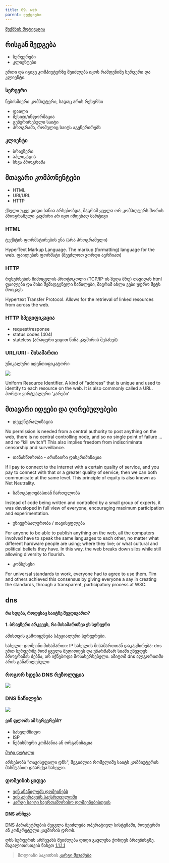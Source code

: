 ```yaml
---
title: 09. web
parent: ლექციები
---
```


[შექმნის მოტივაცია](https://webfoundation.org/about/vision/history-of-the-web/)

<!-- v -->

## რისგან შედგება
- სერვერები
- კლიენტები

<!-- n -->
ერთი და იგივე კომპიუტერზე შეიძლება იყოს რამდენიმე სერვერი და კლიენტი. 
<!-- v -->

### სერვერი
ნებისმიერი კომპიუტერი, სადაც არის რესურსი
- ფაილი
- მესიჯი/ინფორმაცია
- გენერირებული საიტი
- პროგრამა, რომელიც საიტს აგენერირებს

<!-- v -->

### კლიენტი
- ბრაუზერი
- აპლიკაცია
- სხვა პროგრამა

<!-- s -->

## მთავარი კომპონენტები
- HTML
- URI/URL
- HTTP

<!-- n -->
ქსელი უკვე დიდი ხანია არსებობდა, მაგრამ ყველა ორ კომპიუტერს შორის პროგრამული კავშირი არ იყო იმდენად მარტივი

<!-- v -->

### HTML
ტექსტის ფორმატირების ენა (არა პროგრამული)
<!-- n -->
HyperText Markup Language. The markup (formatting) language for the web.
ფაილების ფორმატი (შეეძლოთ ვორდი აერჩიათ)
<!-- v -->

### HTTP
რესურსების მიმოცვლის პროტოკოლი (TCP/IP-ის ზედა შრე)
თავიდან html ფაილები და მისი შემადგენელი ნაწილები, მაგრამ ახლა ვები უფრო მეტს მოიცავს

<!-- n -->
Hypertext Transfer Protocol. Allows for the retrieval of linked resources from across the web.


### HTTP სპეციფიკაცია

- request/response
- status codes (404)
- stateless (არაფერი ვიცით წინა კავშირის შესახებ)


<!-- v -->

### URL/URI - მისამართი
უნიკალური იდენთიფიკატორი

<img src="./img/uri.png">

<!-- n -->
Uniform Resource Identifier. A kind of “address” that is unique and used to identify to each resource on the web. It is also commonly called a URL.
პორტი: ვირტუალური 'კარები'


<!-- s -->

## მთავარი იდეები და ღირებულებები

<!-- v -->

- დეცენტრალიზაცია
<!-- n -->
No permission is needed from a central authority to post anything on the web, there is no central controlling node, and so no single point of failure … and no “kill switch”! This also implies freedom from indiscriminate censorship and surveillance.

<!-- v -->

- თანასწორობა - არანაირი დისკრიმინაცია

<!-- n -->
If I pay to connect to the internet with a certain quality of service, and you pay to connect with that or a greater quality of service, then we can both communicate at the same level. This principle of equity is also known as Net Neutrality.

<!-- v -->

- საზოგადოებასთან ჩართულობა

<!-- n -->
Instead of code being written and controlled by a small group of experts, it was developed in full view of everyone, encouraging maximum participation and experimentation.

<!-- v -->

- უნივერსალურობა / თავისუფლება

<!-- n -->
For anyone to be able to publish anything on the web, all the computers involved have to speak the same languages to each other, no matter what different hardware people are using; where they live; or what cultural and political beliefs they have. In this way, the web breaks down silos while still allowing diversity to flourish.

<!-- v -->

- კონსესუსი
<!-- n -->
For universal standards to work, everyone had to agree to use them. Tim and others achieved this consensus by giving everyone a say in creating the standards, through a transparent, participatory process at W3C.

## dns

#### რა ხდება, როდესაც საიტზე შევდივართ?

<!-- v -->

#### 1. ბრაუზერი არკვევს, რა მისამართზეა ეს სერვერი
ამისთვის გამოიყენება სპეციალური სერვერები.

<!-- n -->
სახელი: დომეინი
მისამართი: IP
სახელის მისამართთან დაკავშირება: dns
ერთ სერვერზე რომ ყველა შედიოდეს და უზარმაზარ სიაში უწევდეს პროგრამას ძებნა, არ იქნებოდა მოსახერხებელი. ამიტომ dns ალგორითმი არის განაწილებული

<!-- v -->
### როგორ ხდება DNS რეზოლუცია

<img src="https://www.cloudflare.com/img/learning/dns/what-is-dns/dns-lookup-diagram.png
">

<!-- v -->
### DNS ნაწილები

<img src="https://i.ytimg.com/vi/S8G63sJPPj0/maxresdefault.jpg">

<!-- v -->

#### ვინ ფლობს ამ სერვერებს?
- სახელმწიფო
- ISP
- ნებისმიერი კომპანია ან ორგანიზაცია

<!-- n -->
[მეტი დეტალი](https://www.quora.com/Who-manages-runs-and-maintains-DNS-servers)

არსებობს "თავისუფალი დნს", შეგიძლია რომელიმე საიტს კომპიუტერის მასშტაბით დაარქვა სახელი.

<!-- v -->
### დომეინის ყიდვა
<!-- n -->
- [ვინ ანაწილებს დომეინებს](https://nic.ge/)
- [ვინ აქირავებს საქართველოში](https://www.namespace.ge/)
- [კარგი საიტი საერთაშორისო დომეინებისთვის](https://www.namecheap.com/)
<!-- v -->

#### DNS არჩევა

DNS პარამეტრების შეცვლა შეიძლება ოპერატიულ სისტემაში, როუტერში ან კონკრეტული კავშირის დროს. 

დნს სერვერის არჩევანს შეიძლება დიდი გავლენა ქონდეს ბრაუზინგზე. მაგალითისთვის ნახეთ [1.1.1.1](https://1.1.1.1/)

<!-- n -->
> მთლიანი საკითხის [კარგი შეჯამება](https://www.cloudflare.com/learning/dns/what-is-dns/)
